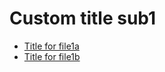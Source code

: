 <!-- generated by markdown-notes-tree -->

# Custom title sub1

<!-- optional markdown-notes-tree directory description starts here -->

<!-- optional markdown-notes-tree directory description ends here -->

- [Title for file1a](file1a.md)
- [Title for file1b](file1b.md)
